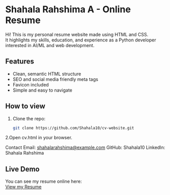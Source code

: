 # Shahala Rahshima A - Online Resume

Hi! This is my personal resume website made using HTML and CSS.  
It highlights my skills, education, and experience as a Python developer interested in AI/ML and web development.

## Features
- Clean, semantic HTML structure  
- SEO and social media friendly meta tags  
- Favicon included  
- Simple and easy to navigate  

## How to view
1. Clone the repo:
   ```bash
   git clone https://github.com/Shahala10/cv-website.git

2.Open cv.html in your browser.

Contact
Email: shahalarahshima@example.com
GitHub: Shahala10
LinkedIn: Shahala Rahshima

## Live Demo
You can see my resume online here:  
[View my Resume](https://shahala10.github.io/cv/)

